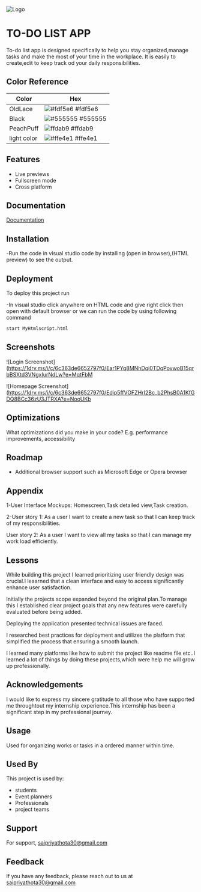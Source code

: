 
![Logo](https://miro.medium.com/v2/resize:fit:871/1*t6RJXSmWJqKtTx-5q8jaMQ.png)

# TO-DO LIST APP

To-do list app is designed specifically  to help you stay organized,manage tasks and make the most of your time in the workplace.
It is easily to create,edit to keep track od your daily responsibilities.

## Color Reference

| Color             | Hex                                                                |
| ----------------- | ------------------------------------------------------------------ |
| OldLace | ![#fdf5e6](https://via.placeholder.com/10/fdf5e6?text=+) #fdf5e6 |
| Black | ![#555555](https://via.placeholder.com/10/555555text=+) #555555 |
| PeachPuff | ![ffdab9](https://via.placeholder.com/10/ffdab9?text=+) #ffdab9|
| light color | ![#ffe4e1](https://via.placeholder.com/10/ffe4e1?text=+) #ffe4e1 |


 ## Features


- Live previews
- Fullscreen mode
- Cross platform


## Documentation

[Documentation](https://1drv.ms/u/c/6c363de6652797f0/ESWOXmx084dGhCoY-Ph2RkMBSPakdCwNZcwd59HUhIROrA?e=eOaKjn)


## Installation

-Run the code in visual studio code by installing (open in browser),(HTML preview) to see the output.





 ## Deployment

To deploy this project run

-In visual studio click anywhere on HTML code and give right click then open with default browser 
                        or
        we can run the code by using following command
```bash
start MyHtmlscript.html
```

## Screenshots

![Login Screenshot](https://1drv.ms/i/c/6c363de6652797f0/Ear1PYq8MNhDqi0TDqPovwoB15qrbBSXtd3VNgxIurNdLw?e=MqtFbM

![Homepage Screenshot](https://1drv.ms/i/c/6c363de6652797f0/Edip5ffVOFZHrI2Bc_b2PhsB0A1KfGDQ8BCc36zU3JTRXA?e=NooUKb
## Optimizations

What optimizations did you make in your code? E.g. performance improvements, accessibility


## Roadmap

- Additional browser support such as Microsoft Edge or Opera browser




## Appendix

1-User Interface Mockups:
             Homescreen,Task detailed view,Task creation.
 



 2-User story 1: As a user I want to create a new task so that I can keep track of my responsibilities.
    

   User story 2: As a user I want to view all my tasks so that I can manage my work load efficiently.

  

        


## Lessons


While building this project I learned prioritizing user friendly design was crucial.I leaarned that a clean interface and easy to access significantly enhance user satisfaction.

Initially the projects scope expanded beyond the original plan.To manage this I established clear project goals that any new features were carefully evaluated before being added.

Deploying the application presented technical issues are faced.

I researched best practices for deployment and utilizes the platform that simplified the process that ensuring a smooth launch.

I learned many platforms like how to submit the project like readme file etc..I learned a lot of things by doing these projects,which were help me will grow up professionally.
## Acknowledgements

 I would like to express my sincere gratitude to all those who have supported me throughtout my internship experience.This internship has been a significant step in my professional journey.


## Usage

Used for organizing works or tasks in a ordered manner within time.


## Used By

This project is used by:

- students
- Event planners
- Professionals
- project teams




## Support

For support, saipriyathota30@gmail.com


## Feedback

If you have any feedback, please reach out to us at saipriyathota30@gmail.com

